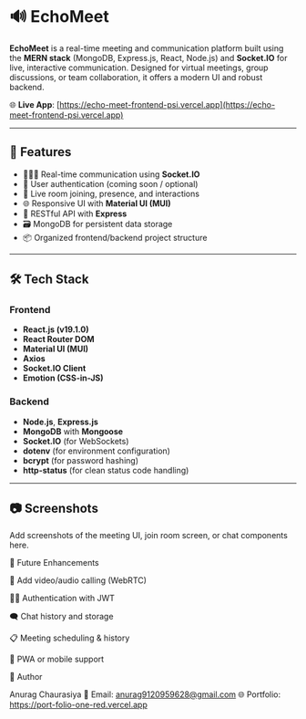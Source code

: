 # 🔊 EchoMeet

**EchoMeet** is a real-time meeting and communication platform built using the **MERN stack** (MongoDB, Express.js, React, Node.js) and **Socket.IO** for live, interactive communication. Designed for virtual meetings, group discussions, or team collaboration, it offers a modern UI and robust backend.

🌐 **Live App**: [https://echo-meet-frontend-psi.vercel.app](https://echo-meet-frontend-psi.vercel.app)

---

## 🚀 Features

- 🧑‍🤝‍🧑 Real-time communication using **Socket.IO**
- 👤 User authentication (coming soon / optional)
- 🎯 Live room joining, presence, and interactions
- 🌐 Responsive UI with **Material UI (MUI)**
- 🔄 RESTful API with **Express**
- 🗃️ MongoDB for persistent data storage
- 📦 Organized frontend/backend project structure

---

## 🛠️ Tech Stack

### Frontend
- **React.js (v19.1.0)**
- **React Router DOM**
- **Material UI (MUI)**
- **Axios**
- **Socket.IO Client**
- **Emotion (CSS-in-JS)**

### Backend
- **Node.js**, **Express.js**
- **MongoDB** with **Mongoose**
- **Socket.IO** (for WebSockets)
- **dotenv** (for environment configuration)
- **bcrypt** (for password hashing)
- **http-status** (for clean status code handling)

---

## 📷 Screenshots

Add screenshots of the meeting UI, join room screen, or chat components here.

🔮 Future Enhancements

🎥 Add video/audio calling (WebRTC)

🧑‍💼 Authentication with JWT

🗨️ Chat history and storage

📋 Meeting scheduling & history

📱 PWA or mobile support

🧑 Author

Anurag Chaurasiya
📧 Email: anurag9120959628@gmail.com
🌐 Portfolio: https://port-folio-one-red.vercel.app

